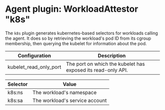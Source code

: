 # Agent plugin: WorkloadAttestor "k8s"

The `k8s` plugin generates kubernetes-based selectors for workloads calling the agent.
It does so by retrieving the workload's pod ID from its cgroup membership, then querying
the kubelet for information about the pod.

| Configuration | Description |
| ------------- | ----------- |
| kubelet_read_only_port | The port on which the kubelet has exposed its read-only API. |

| Selector | Value |
| -------- | ----- |
| k8s:ns | The workload's namespace |
| k8s:sa | The workload's service account |
